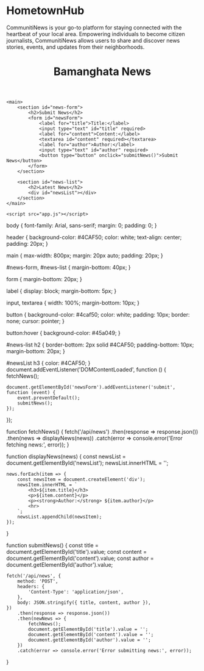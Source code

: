 # HometownHub
CommunitiNews is your go-to platform for staying connected with the heartbeat of your local area. Empowering individuals to become citizen journalists, CommunitiNews allows users to share and discover news stories, events, and updates from their neighborhoods. 
<!DOCTYPE html>
<html lang="en">
<head>
    <meta charset="UTF-8">
    <meta name="viewport" content="width=device-width, initial-scale=1.0">
    <title>Bamanghata News</title>
    <link rel="stylesheet" href="styles.css">
</head>
<body>
    <header>
        <h1>Bamanghata News</h1>
    </header>

    <main>
        <section id="news-form">
            <h2>Submit News</h2>
            <form id="newsForm">
                <label for="title">Title:</label>
                <input type="text" id="title" required>
                <label for="content">Content:</label>
                <textarea id="content" required></textarea>
                <label for="author">Author:</label>
                <input type="text" id="author" required>
                <button type="button" onclick="submitNews()">Submit News</button>
            </form>
        </section>

        <section id="news-list">
            <h2>Latest News</h2>
            <div id="newsList"></div>
        </section>
    </main>

    <script src="app.js"></script>
</body>
</html>
body {
    font-family: Arial, sans-serif;
    margin: 0;
    padding: 0;
}

header {
    background-color: #4CAF50;
    color: white;
    text-align: center;
    padding: 20px;
}

main {
    max-width: 800px;
    margin: 20px auto;
    padding: 20px;
}

#news-form,
#news-list {
    margin-bottom: 40px;
}

form {
    margin-bottom: 20px;
}

label {
    display: block;
    margin-bottom: 5px;
}

input,
textarea {
    width: 100%;
    margin-bottom: 10px;
}

button {
    background-color: #4caf50;
    color: white;
    padding: 10px;
    border: none;
    cursor: pointer;
}

button:hover {
    background-color: #45a049;
}

#news-list h2 {
    border-bottom: 2px solid #4CAF50;
    padding-bottom: 10px;
    margin-bottom: 20px;
}

#newsList h3 {
    color: #4CAF50;
}
document.addEventListener('DOMContentLoaded', function () {
    fetchNews();

    document.getElementById('newsForm').addEventListener('submit', function (event) {
        event.preventDefault();
        submitNews();
    });
});

function fetchNews() {
    fetch('/api/news')
        .then(response => response.json())
        .then(news => displayNews(news))
        .catch(error => console.error('Error fetching news:', error));
}

function displayNews(news) {
    const newsList = document.getElementById('newsList');
    newsList.innerHTML = '';

    news.forEach(item => {
        const newsItem = document.createElement('div');
        newsItem.innerHTML = `
            <h3>${item.title}</h3>
            <p>${item.content}</p>
            <p><strong>Author:</strong> ${item.author}</p>
            <hr>
        `;
        newsList.appendChild(newsItem);
    });
}

function submitNews() {
    const title = document.getElementById('title').value;
    const content = document.getElementById('content').value;
    const author = document.getElementById('author').value;

    fetch('/api/news', {
        method: 'POST',
        headers: {
            'Content-Type': 'application/json',
        },
        body: JSON.stringify({ title, content, author }),
    })
        .then(response => response.json())
        .then(newNews => {
            fetchNews();
            document.getElementById('title').value = '';
            document.getElementById('content').value = '';
            document.getElementById('author').value = '';
        })
        .catch(error => console.error('Error submitting news:', error));
}
